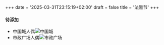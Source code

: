 +++ 
date = '2025-03-31T23:15:19+02:00' 
draft = false 
title = '法雅节' 
+++ 

#### 待添加
- 中国城人偶![中国城](https://res.cloudinary.com/techjuan/image/upload/v1743671439/IMG_4026_zk5pxd.jpg)
- 市政广场人偶![市政广场](https://res.cloudinary.com/techjuan/image/upload/v1743671305/IMG_3994_rclkqv.jpg)